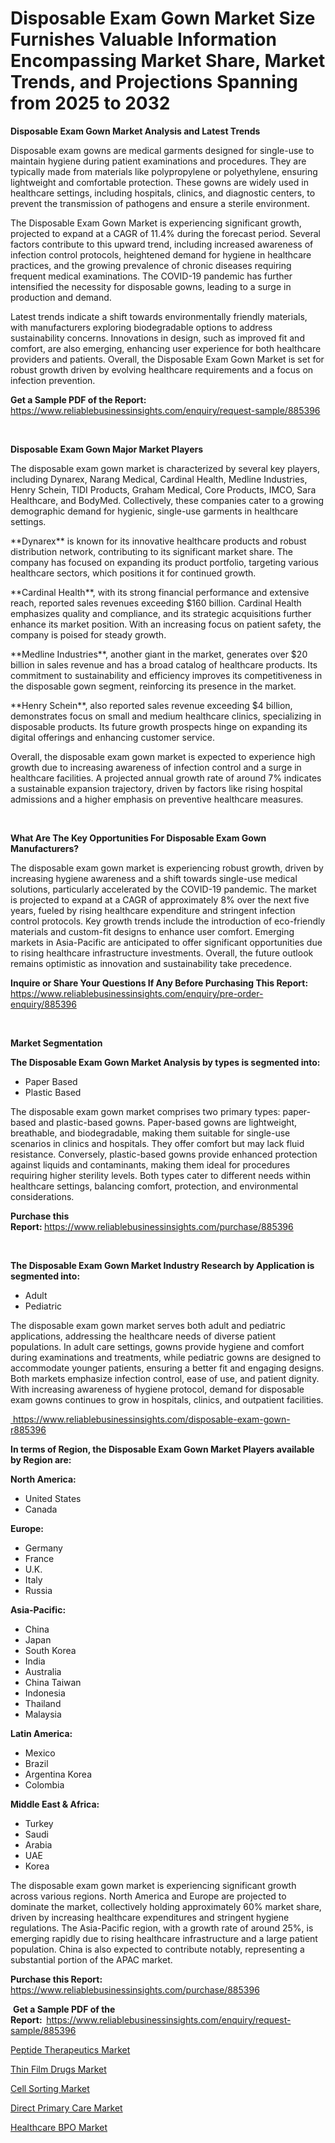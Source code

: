 <p><h1>Disposable Exam Gown Market Size Furnishes Valuable Information Encompassing Market Share, Market Trends, and Projections Spanning from 2025 to 2032</h1></p><p><strong>Disposable Exam Gown Market Analysis and Latest Trends</strong></p>
<p><p>Disposable exam gowns are medical garments designed for single-use to maintain hygiene during patient examinations and procedures. They are typically made from materials like polypropylene or polyethylene, ensuring lightweight and comfortable protection. These gowns are widely used in healthcare settings, including hospitals, clinics, and diagnostic centers, to prevent the transmission of pathogens and ensure a sterile environment.</p><p>The Disposable Exam Gown Market is experiencing significant growth, projected to expand at a CAGR of 11.4% during the forecast period. Several factors contribute to this upward trend, including increased awareness of infection control protocols, heightened demand for hygiene in healthcare practices, and the growing prevalence of chronic diseases requiring frequent medical examinations. The COVID-19 pandemic has further intensified the necessity for disposable gowns, leading to a surge in production and demand.</p><p>Latest trends indicate a shift towards environmentally friendly materials, with manufacturers exploring biodegradable options to address sustainability concerns. Innovations in design, such as improved fit and comfort, are also emerging, enhancing user experience for both healthcare providers and patients. Overall, the Disposable Exam Gown Market is set for robust growth driven by evolving healthcare requirements and a focus on infection prevention.</p></p>
<p><strong>Get a Sample PDF of the Report:&nbsp;</strong> <a href="https://www.reliablebusinessinsights.com/enquiry/request-sample/885396?utm_campaign=1113&utm_medium=2&utm_source=Github&utm_content=ia&utm_term=03032025&utm_id=disposable-exam-gown">https://www.reliablebusinessinsights.com/enquiry/request-sample/885396</a></p>
<p>&nbsp;</p>
<p><strong>Disposable Exam Gown Major Market Players</strong></p>
<p><p>The disposable exam gown market is characterized by several key players, including Dynarex, Narang Medical, Cardinal Health, Medline Industries, Henry Schein, TIDI Products, Graham Medical, Core Products, IMCO, Sara Healthcare, and BodyMed. Collectively, these companies cater to a growing demographic demand for hygienic, single-use garments in healthcare settings.</p><p>**Dynarex** is known for its innovative healthcare products and robust distribution network, contributing to its significant market share. The company has focused on expanding its product portfolio, targeting various healthcare sectors, which positions it for continued growth.</p><p>**Cardinal Health**, with its strong financial performance and extensive reach, reported sales revenues exceeding $160 billion. Cardinal Health emphasizes quality and compliance, and its strategic acquisitions further enhance its market position. With an increasing focus on patient safety, the company is poised for steady growth.</p><p>**Medline Industries**, another giant in the market, generates over $20 billion in sales revenue and has a broad catalog of healthcare products. Its commitment to sustainability and efficiency improves its competitiveness in the disposable gown segment, reinforcing its presence in the market.</p><p>**Henry Schein**, also reported sales revenue exceeding $4 billion, demonstrates focus on small and medium healthcare clinics, specializing in disposable products. Its future growth prospects hinge on expanding its digital offerings and enhancing customer service.</p><p>Overall, the disposable exam gown market is expected to experience high growth due to increasing awareness of infection control and a surge in healthcare facilities. A projected annual growth rate of around 7% indicates a sustainable expansion trajectory, driven by factors like rising hospital admissions and a higher emphasis on preventive healthcare measures.</p></p>
<p>&nbsp;</p>
<p><strong>What Are The Key Opportunities For Disposable Exam Gown Manufacturers?</strong></p>
<p><p>The disposable exam gown market is experiencing robust growth, driven by increasing hygiene awareness and a shift towards single-use medical solutions, particularly accelerated by the COVID-19 pandemic. The market is projected to expand at a CAGR of approximately 8% over the next five years, fueled by rising healthcare expenditure and stringent infection control protocols. Key growth trends include the introduction of eco-friendly materials and custom-fit designs to enhance user comfort. Emerging markets in Asia-Pacific are anticipated to offer significant opportunities due to rising healthcare infrastructure investments. Overall, the future outlook remains optimistic as innovation and sustainability take precedence.</p></p>
<p><strong>Inquire or Share Your Questions If Any Before Purchasing This Report:</strong> <a href="https://www.reliablebusinessinsights.com/enquiry/pre-order-enquiry/885396?utm_campaign=1113&utm_medium=2&utm_source=Github&utm_content=ia&utm_term=03032025&utm_id=disposable-exam-gown">https://www.reliablebusinessinsights.com/enquiry/pre-order-enquiry/885396</a></p>
<p>&nbsp;</p>
<p><strong>Market Segmentation</strong></p>
<p><strong>The Disposable Exam Gown Market Analysis by types is segmented into:</strong></p>
<p><ul><li>Paper Based</li><li>Plastic Based</li></ul></p>
<p><p>The disposable exam gown market comprises two primary types: paper-based and plastic-based gowns. Paper-based gowns are lightweight, breathable, and biodegradable, making them suitable for single-use scenarios in clinics and hospitals. They offer comfort but may lack fluid resistance. Conversely, plastic-based gowns provide enhanced protection against liquids and contaminants, making them ideal for procedures requiring higher sterility levels. Both types cater to different needs within healthcare settings, balancing comfort, protection, and environmental considerations.</p></p>
<p><strong>Purchase this Report:&nbsp;</strong><a href="https://www.reliablebusinessinsights.com/purchase/885396?utm_campaign=1113&utm_medium=2&utm_source=Github&utm_content=ia&utm_term=03032025&utm_id=disposable-exam-gown">https://www.reliablebusinessinsights.com/purchase/885396</a></p>
<p>&nbsp;</p>
<p><strong>The Disposable Exam Gown Market Industry Research by Application is segmented into:</strong></p>
<p><ul><li>Adult</li><li>Pediatric</li></ul></p>
<p><p>The disposable exam gown market serves both adult and pediatric applications, addressing the healthcare needs of diverse patient populations. In adult care settings, gowns provide hygiene and comfort during examinations and treatments, while pediatric gowns are designed to accommodate younger patients, ensuring a better fit and engaging designs. Both markets emphasize infection control, ease of use, and patient dignity. With increasing awareness of hygiene protocol, demand for disposable exam gowns continues to grow in hospitals, clinics, and outpatient facilities.</p></p>
<p><a href="https://www.reliablebusinessinsights.com/disposable-exam-gown-r885396?utm_campaign=1113&utm_medium=2&utm_source=Github&utm_content=ia&utm_term=03032025&utm_id=disposable-exam-gown">&nbsp;https://www.reliablebusinessinsights.com/disposable-exam-gown-r885396</a></p>
<p><strong>In terms of Region, the Disposable Exam Gown Market Players available by Region are:</strong></p>
<p>
    <p> <strong> North America: </strong>
        <ul>
            <li>United States</li>
            <li>Canada</li>
        </ul>
        </p> 
    <p> <strong> Europe: </strong>
        <ul>
            <li>Germany</li>
            <li>France</li>
            <li>U.K.</li>
            <li>Italy</li>
            <li>Russia</li>
        </ul>
        </p> 
    <p> <strong> Asia-Pacific: </strong>
        <ul>
            <li>China</li>
            <li>Japan</li>
            <li>South Korea</li>
            <li>India</li>
            <li>Australia</li>
            <li>China Taiwan</li>
            <li>Indonesia</li>
            <li>Thailand</li>
            <li>Malaysia</li>
        </ul>
        </p> 
    <p> <strong> Latin America: </strong>
        <ul>
            <li>Mexico</li>
            <li>Brazil</li>
            <li>Argentina Korea</li>
            <li>Colombia</li>
        </ul>
        </p> 
    <p> <strong> Middle East & Africa: </strong>
        <ul>
            <li>Turkey</li>
            <li>Saudi</li>
            <li>Arabia</li>
            <li>UAE</li>
            <li>Korea</li>
        </ul>
    </p>
    </p>
<p><p>The disposable exam gown market is experiencing significant growth across various regions. North America and Europe are projected to dominate the market, collectively holding approximately 60% market share, driven by increasing healthcare expenditures and stringent hygiene regulations. The Asia-Pacific region, with a growth rate of around 25%, is emerging rapidly due to rising healthcare infrastructure and a large patient population. China is also expected to contribute notably, representing a substantial portion of the APAC market.</p></p>
<p><strong>Purchase this Report: </strong><a href="https://www.reliablebusinessinsights.com/purchase/885396?utm_campaign=1113&utm_medium=2&utm_source=Github&utm_content=ia&utm_term=03032025&utm_id=disposable-exam-gown">https://www.reliablebusinessinsights.com/purchase/885396</a></p>
<p>&nbsp;<strong>Get a Sample PDF of the Report:&nbsp;&nbsp;</strong><a href="https://www.reliablebusinessinsights.com/enquiry/request-sample/885396?utm_campaign=1113&utm_medium=2&utm_source=Github&utm_content=ia&utm_term=03032025&utm_id=disposable-exam-gown">https://www.reliablebusinessinsights.com/enquiry/request-sample/885396</a></p>
<p><strong></strong></p>
<p><p><a href="https://github.com/shafriusizi/Market-Research-Report-List-1/blob/main/peptide-therapeutics-market.md?utm_campaign=1113&utm_medium=2&utm_source=Github&utm_content=ia&utm_term=03032025&utm_id=disposable-exam-gown">Peptide Therapeutics Market</a></p><p><a href="https://github.com/kaloyhboosh/Market-Research-Report-List-1/blob/main/thin-film-drugs-market.md?utm_campaign=1113&utm_medium=2&utm_source=Github&utm_content=ia&utm_term=03032025&utm_id=disposable-exam-gown">Thin Film Drugs Market</a></p><p><a href="https://github.com/lefiobakali/Market-Research-Report-List-1/blob/main/cell-sorting-market.md?utm_campaign=1113&utm_medium=2&utm_source=Github&utm_content=ia&utm_term=03032025&utm_id=disposable-exam-gown">Cell Sorting Market</a></p><p><a href="https://github.com/mudgeadamsvx/Market-Research-Report-List-1/blob/main/direct-primary-care-market.md?utm_campaign=1113&utm_medium=2&utm_source=Github&utm_content=ia&utm_term=03032025&utm_id=disposable-exam-gown">Direct Primary Care Market</a></p><p><a href="https://github.com/stickkinkel/Market-Research-Report-List-1/blob/main/healthcare-bpo-market.md?utm_campaign=1113&utm_medium=2&utm_source=Github&utm_content=ia&utm_term=03032025&utm_id=disposable-exam-gown">Healthcare BPO Market</a></p></p>